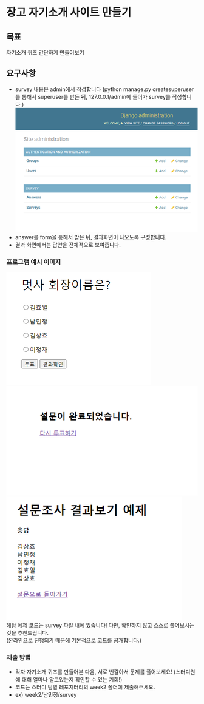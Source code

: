 # 장고 자기소개 사이트 만들기

## 목표
자기소개 퀴즈 간단하게 만들어보기

## 요구사항
- survey 내용은 admin에서 작성합니다 (python manage.py createsuperuser를 통해서 superuser를 만든 뒤, 127.0.0.1/admin에 들어가 survey를 작성합니다.)
<br/>![어드민 이미지](django_admin.PNG)
- answer를 form을 통해서 받은 뒤, 결과화면이 나오도록 구성합니다.
- 결과 화면에서는 답안을 전체적으로 보여줍니다.

### 프로그램 예시 이미지
![1](example1.PNG)
![2](example2.PNG)
![3](example3.PNG)
<br/>해당 예제 코드는 survey 파일 내에 있습니다! 다만, 확인하지 않고 스스로 풀어보시는 것을 추천드립니다. 
<br>(온라인으로 진행되기 때문에 기본적으로 코드를 공개합니다.)

### 제출 방법
- 각자 자기소개 퀴즈를 만들어본 다음, 서로 번갈아서 문제를 풀어보세요! (스터디원에 대해 얼마나 알고있는지 확인할 수 있는 기회!)
- 코드는 스터디 팀별 레포지터리의 week2 폴더에 제출해주세요.
- ex) week2/남민정/survey